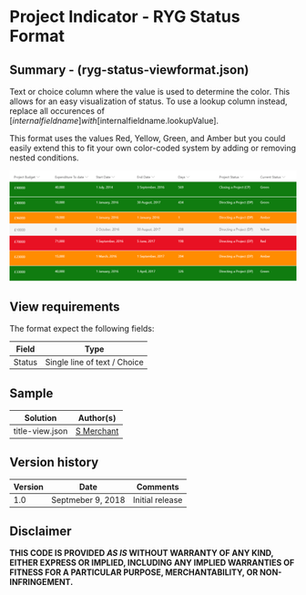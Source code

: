 # Project Indicator - RYG Status Format

## Summary - (ryg-status-viewformat.json)
Text or choice column where the value is used to determine the color. This allows for an easy visualization of status. To use a lookup column instead, replace all occurences of [$internalfieldname] with  [$internalfieldname.lookupValue].

This format uses the values Red, Yellow, Green, and Amber but you could easily extend this to fit your own color-coded system by adding or removing nested conditions.

![Color status field](./ryg-status.png)

## View requirements
The format expect the following fields:

Field |Type
--------|---------
Status | Single line of text / Choice

## Sample

Solution|Author(s)
--------|---------
title-view.json | [S Merchant](https://twitter.com/sohailmerchant)

## Version history

Version|Date|Comments
-------|----|--------
1.0|Septmeber 9, 2018|Initial release

## Disclaimer
**THIS CODE IS PROVIDED *AS IS* WITHOUT WARRANTY OF ANY KIND, EITHER EXPRESS OR IMPLIED, INCLUDING ANY IMPLIED WARRANTIES OF FITNESS FOR A PARTICULAR PURPOSE, MERCHANTABILITY, OR NON-INFRINGEMENT.**
